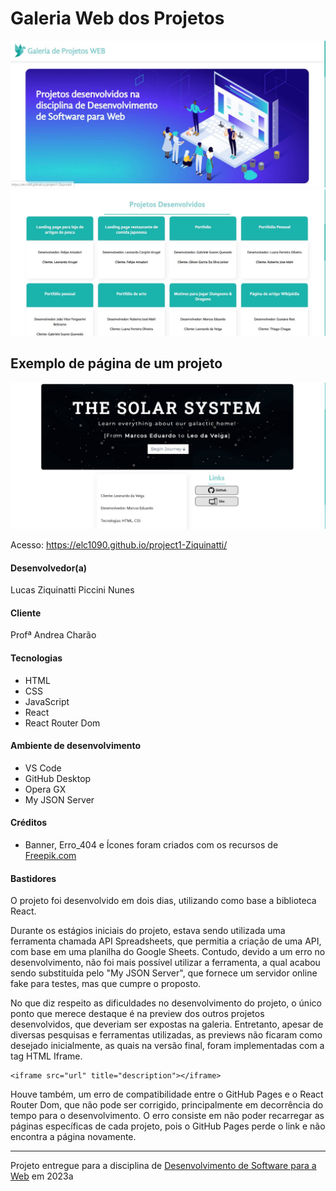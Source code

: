 # Galeria Web dos Projetos

<img src="https://github.com/elc1090/project1-Ziquinatti/blob/main/public/assets/imagens/readme/banner.jpg" width="800" alt="Banner do Projeto">
<img src="https://github.com/elc1090/project1-Ziquinatti/blob/main/public/assets/imagens/readme/galeria_projetos.jpg" width="800" alt="Galeria de Projetos">

## Exemplo de página de um projeto
<img src="https://github.com/elc1090/project1-Ziquinatti/blob/main/public/assets/imagens/readme/exemplo_pagina_projeto.jpg" width="800" alt="Exemplo de página de um projeto">

Acesso: https://elc1090.github.io/project1-Ziquinatti/


#### Desenvolvedor(a)
Lucas Ziquinatti Piccini Nunes

#### Cliente
Profª Andrea Charão

#### Tecnologias
- HTML
- CSS
- JavaScript
- React
- React Router Dom

#### Ambiente de desenvolvimento
- VS Code
- GitHub Desktop
- Opera GX
- My JSON Server

#### Créditos
- Banner, Erro_404 e Ícones foram criados com os recursos de [Freepik.com](https://br.freepik.com)

#### Bastidores
O projeto foi desenvolvido em dois dias, utilizando como base a biblioteca React.

Durante os estágios iniciais do projeto, estava sendo utilizada uma ferramenta chamada API Spreadsheets, que permitia a criação de uma API, com base em uma planilha do Google Sheets. Contudo, devido a um erro no desenvolvimento, não foi mais possível utilizar a ferramenta, a qual acabou sendo substituída pelo "My JSON Server", que fornece um servidor online fake para testes, mas que cumpre o proposto.

No que diz respeito as dificuldades no desenvolvimento do projeto, o único ponto que merece destaque é na preview dos outros projetos desenvolvidos, que deveriam ser expostas na galeria. Entretanto, apesar de diversas pesquisas e ferramentas utilizadas, as previews não ficaram como desejado inicialmente, as quais na versão final, foram implementadas com a tag HTML Iframe.
```
<iframe src="url" title="description"></iframe>
```
Houve também, um erro de compatibilidade entre o GitHub Pages e o React Router Dom, que não pode ser corrigido, principalmente em decorrência do tempo para o desenvolvimento. O erro consiste em não poder recarregar as páginas específicas de cada projeto, pois o GitHub Pages perde o link e não encontra a página novamente.

---
Projeto entregue para a disciplina de [Desenvolvimento de Software para a Web](http://github.com/andreainfufsm/elc1090-2023a) em 2023a
